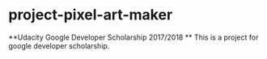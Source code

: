 # project-pixel-art-maker
**Udacity Google Developer Scholarship 2017/2018 **
This is a project for google developer scholarship.

